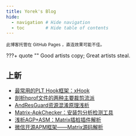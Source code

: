 ```yaml
---
title: Yorek's Blog
hide:
  - navigation # Hide navigation
  - toc        # Hide table of contents
---
```


<small>此博客托管在 GitHub Pages ，直连效果可能不佳。</small>

???+ quote ""
    Good artists copy; Great artists steal.

## 上新

- [最常用的PLT Hook框架：xHook](/android/3rd-library/xhook)
- [剖析hprof文件的两种主要裁剪流派](/android/3rd-library/hprof-shrink/)
- [AndResGuard资源混淆原理浅析](/android/3rd-library/andresguard)
- [Matrix-ApkChecker：安装包分析检测工具](/android/3rd-library/matrix-apk-checker)
- [浅析AGP+ASM：Matrix插桩插件解析](/android/3rd-library/matrix-trace-plugin)
- [微信开源APM框架——Matrix源码解析](/android/3rd-library/matrix)